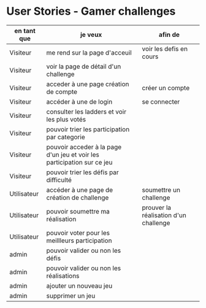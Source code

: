 # User Stories - Gamer challenges

| en tant que | je veux                                                                 | afin de                               |
| ----------- | ----------------------------------------------------------------------- | ------------------------------------- |
| Visiteur    | me rend sur la page d'acceuil                                           | voir les defis en cours               |
| Visiteur    | voir la page de détail d'un challenge                                   |                                       |
| Visiteur    | acceder à une page création de compte                                   | créer un compte                       |
| Visiteur    | accéder à une de login                                                  | se connecter                          |
| Visiteur    | consulter les ladders et voir les plus votés                            |                                       |
| Visiteur    | pouvoir trier les participation par categorie                           |                                       |
| Visiteur    | pouvoir acceder à la page d'un jeu et voir les participation sur ce jeu |                                       |
| Visiteur    | pouvoir trier les défis par difficulté                                  |                                       |
| Utilisateur | accéder à une page de création de challenge                             | soumettre un challenge                |
| Utilisateur | pouvoir soumettre ma réalisation                                        | prouver la réalisation d'un challenge |
| Utilisateur | pouvoir voter pour les meillleurs participation                         |                                       |
| admin       | pouvoir valider ou non les défis                                        |                                       |
| admin       | pouvoir valider ou non les réalisations                                 |                                       |
| admin       | ajouter un nouveau jeu                                                  |                                       |
| admin       | supprimer un jeu                                                        |                                       |
